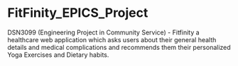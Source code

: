 # FitFinity_EPICS_Project
DSN3099 (Engineering Project in Community Service) - Fitfinity a healthcare web application which asks users about their general health details and medical complications and recommends them their personalized Yoga Exercises and Dietary habits.  
